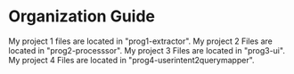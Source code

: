# Organization Guide
My project 1 files are located in "prog1-extractor". 
My project 2 Files are located in "prog2-processsor".
My project 3 Files are located in "prog3-ui".
My project 4 Files are located in "prog4-userintent2querymapper".

